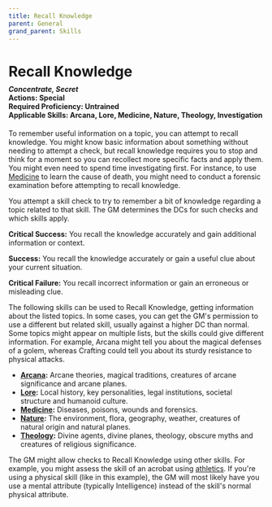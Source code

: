 ```yaml
---
title: Recall Knowledge
parent: General
grand_parent: Skills
---
```


# Recall Knowledge

<div style="margin-top:-10px;"></div>

#### *Concentrate, Secret*<br>**Actions:** Special<br>**Required Proficiency:** Untrained<br>**Applicable Skills:** Arcana, Lore, Medicine, Nature, Theology, Investigation
To remember useful information on a topic, you can attempt to recall knowledge. You might know basic information about something without needing to attempt a check, but recall knowledge requires you to stop and think for a moment so you can recollect more specific facts and apply them. You might even need to spend time investigating first. For instance, to use [Medicine](https://stormchaserroleplaying.com/stormchaserRPG/Skills/Medicine/) to learn the cause of death, you might need to conduct a forensic examination before attempting to recall knowledge.

You attempt a skill check to try to remember a bit of knowledge regarding a topic related to that skill. The GM determines the DCs for such checks and which skills apply.

**Critical Success:** You recall the knowledge accurately and gain additional information or context.

**Success:** You recall the knowledge accurately or gain a useful clue about your current situation.

**Critical Failure:** You recall incorrect information or gain an erroneous or misleading clue.

The following skills can be used to Recall Knowledge, getting information about the listed topics. In some cases, you can get the GM's permission to use a different but related skill, usually against a higher DC than normal. Some topics might appear on multiple lists, but the skills could give different information. For example, Arcana might tell you about the magical defenses of a golem, whereas Crafting could tell you about its sturdy resistance to physical attacks.

* **[Arcana]((https://stormchaserroleplaying.com/stormchaserRPG/Skills/Arcana/)):** Arcane theories, magical traditions, creatures of arcane significance and arcane planes.
* **[Lore](https://stormchaserroleplaying.com/stormchaserRPG/Skills/History/):** Local history, key personalities, legal institutions, societal structure and humanoid culture.
* **[Medicine](https://stormchaserroleplaying.com/stormchaserRPG/Skills/Medicine/):** Diseases, poisons, wounds and forensics.
* **[Nature](https://stormchaserroleplaying.com/stormchaserRPG/Skills/Nature/):** The environment, flora, geography, weather, creatures of natural origin and natural planes.
* **[Theology](https://stormchaserroleplaying.com/stormchaserRPG/Skills/Theology/):** Divine agents, divine planes, theology, obscure myths and creatures of religious significance.

The GM might allow checks to Recall Knowledge using other skills. For example, you might assess the skill of an acrobat using [athletics](https://stormchaserroleplaying.com/stormchaserRPG/Skills/Athletics/). If you're using a physical skill (like in this example), the GM will most likely have you use a mental attribute (typically Intelligence) instead of the skill's normal physical attribute.
